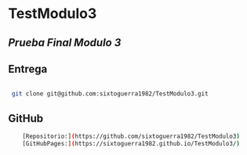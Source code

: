 # TestModulo3

## _Prueba Final Modulo 3_

## Entrega

```sh

 git clone git@github.com:sixtoguerra1982/TestModulo3.git

```

## GitHub

```sh
    [Repositorio:](https://github.com/sixtoguerra1982/TestModulo3)
    [GitHubPages:](https://sixtoguerra1982.github.io/TestModulo3/)
```



